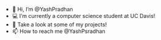 - 👋 Hi, I’m @YashPradhan
- 💻 I’m currently a computer science student at UC Davis!
- 💞️ Take a look at some of my projects!
- 📫 How to reach me @YashPsradhan
<!---
YashPradhan/YashPradhan is a ✨ special ✨ repository because its `README.md` (this file) appears on your GitHub profile.
You can click the Preview link to take a look at your changes.
--->
